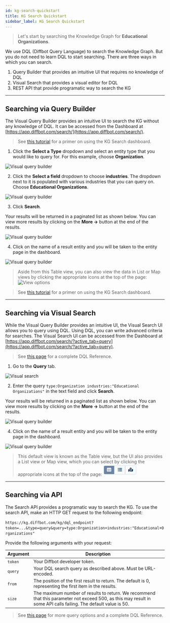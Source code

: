 ```yaml
---
id: kg-search-quickstart
title: KG Search Quickstart
sidebar_label: KG Search Quickstart
---
```

> Let's start by searching the Knowledge Graph for **Educational Organizations**.

We use DQL (Diffbot Query Language) to search the Knowledge Graph. But you do not need to learn DQL to start searching. There are three ways in which you can search.

1. Query Builder that provides an intuitive UI that requires no knowledge of DQL
2. Visual Search that provides a visual editor for DQL
3. REST API that provide programatic way to search the KG

---

## Searching via Query Builder

The Visual Query Builder provides an intuitive UI to search the KG without any knowledge of DQL. It can be accessed from the Dashboard at [https://app.diffbot.com/search/](https://app.diffbot.com/search/).

> See [this tutorial](tutorials-new-dashboard-kgsearch) for a primer on using the KG Search dashboard.

1. Click the **Select a Type** dropdown and select an entity type that you would like to query for. For this example, choose **Organization**.

![Visual query builder](/img/dql/quickstart_visualbuilder_01.png)

2. Click the **Select a field** dropdown to choose **industries**. The dropdown next to it is populated with various industries that you can query on. Choose **Educational Organizations**.

![Visual query builder](/img/dql/quickstart_visualbuilder_02.png)

3. Click **Search**.

Your results will be returned in a paginated list as shown below. You can view more results by clicking on the **More →** button at the end of the results.

![Visual query builder](/img/dql/quickstart_visualbuilder_results.png)

4. Click on the name of a result entity and you will be taken to the entity page in the dashboard.

![Visual query builder](/img/dql/quickstart_visualbuilder_entity.png)

> Aside from this Table view, you can also view the data in List or Map views by clicking the appropriate icons at the top of the page:
> ![View options](/img/dql/quickstart_visualbuilder_views.png)

> See [this tutorial](tutorials-new-dashboard-kgsearch) for a primer on using the KG Search dashboard.

---

## Searching via Visual Search

While the Visual Query Builder provides an intuitive UI, the Visual Search UI allows you to query using DQL. Using DQL, you can write advanced criteria for searches. The Visual Search UI can be accessed from the Dashboard at [https://app.diffbot.com/search/?active_tab=query](https://app.diffbot.com/search/?active_tab=query).

> See [this page](kg-search-dqlreference) for a complete DQL Reference.

1. Go to the **Query** tab.

![Visual search](/img/dql/quickstart_search_01.png)

2. Enter the query `type:Organization industries:"Educational Organizations"` in the text field and click **Search**.

Your results will be returned in a paginated list as shown below. You can view more results by clicking on the **More →** button at the end of the results.

![Visual query builder](/img/dql/quickstart_visualbuilder_results.png)

4. Click on the name of a result entity and you will be taken to the entity page in the dashboard.

![Visual query builder](/img/dql/quickstart_visualbuilder_entity.png)

> This default view is known as the Table view, but the UI also provides a List view or Map view, which you can select by clicking the appropriate icons at the top of the page:
> ![View options](/img/dql/access6.png)

---

## Searching via API

The Search API provides a programatic way to search the KG. To use the search API, make an HTTP GET request to the following endpoint:

`https://kg.diffbot.com/kg/dql_endpoint?token=...&type=query&query=type:Organization+industries:"Educational+Organizations"`

Provide the following arguments with your request:

| Argument | Description |
| - | - |
| `token` | Your Diffbot developer token. |
| `query` | Your DQL search query as described above. Must be URL-encoded. |
| `from` | The position of the first result to return.  The default is 0, representing the first item in the results. |
| `size` | The maximum number of results to return. We recommend that this parameter not exceed 500, as this may result in some API calls failing.  The default value is 50. |


> See [this page](kg-search-dqlreference) for more query options and a complete DQL Reference.
